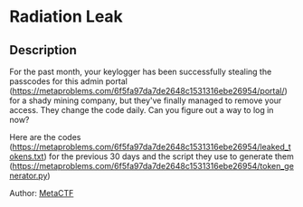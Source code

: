 # Radiation Leak

## Description

For the past month, your keylogger has been successfully stealing the passcodes for this admin portal (https://metaproblems.com/6f5fa97da7de2648c1531316ebe26954/portal/) for a shady mining company, but they've finally managed to remove your access. They change the code daily. Can you figure out a way to log in now?

Here are the codes (https://metaproblems.com/6f5fa97da7de2648c1531316ebe26954/leaked_tokens.txt) for the previous 30 days and the script they use to generate them (https://metaproblems.com/6f5fa97da7de2648c1531316ebe26954/token_generator.py)

Author: [MetaCTF](https://metactf.com)

